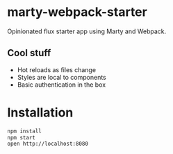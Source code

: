 # marty-webpack-starter
Opinionated flux starter app using Marty and Webpack.

## Cool stuff
* Hot reloads as files change
* Styles are local to components
* Basic authentication in the box


# Installation
```sh
npm install
npm start
open http://localhost:8080
```
